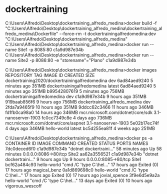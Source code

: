 # dockertraining

C:\Users\Alfredo\Desktop\dockertraining_alfredo_medina>docker build -f "C:\Users\Alfredo\Desktop\dockertraining_alfredo_medina\dockertraining_alfredo_medina\Dockerfile" --force-rm -t dockertrainingalfredomedina:dev "C:\Users\Alfredo\Desktop\dockertraining_alfredo_medina"
C:\Users\Alfredo\Desktop\dockertraining_alfredo_medina>docker run --name Site1 -p 8085:80 c1a9d987e34b
C:\Users\Alfredo\Desktop\dockertraining_alfredo_medina>docker run --name Site2 -p 8086:80 -e "storename"="Plano" c1a9d987e34b

C:\Users\Alfredo\Desktop\dockertraining_alfredo_medina>docker images
REPOSITORY                                       TAG                   IMAGE ID            CREATED             SIZE
dockertraining2020/dockertrainingalfredomedina   dev                   6ad84aed9240        5 minutes ago       351MB
dockertrainingalfredomedina                      latest                6ad84aed9240        5 minutes ago       351MB
<none>                                           <none>                b99542807619        5 minutes ago       756MB
dockertrainingalfredomedina                      dev                   c1a9d987e34b        9 hours ago         351MB
<none>                                           <none>                919baab856f6        9 hours ago         756MB
dockertraining_alfredo_medina                    dev                   2fda7a9465f9        10 hours ago        351MB
<none>                                           <none>                9ddcc62c3466        11 hours ago        346MB
<none>                                           <none>                fd1fb0ca98a0        14 hours ago        346MB
mcr.microsoft.com/dotnet/core/sdk                3.1-nanoserver-1903   fc0cc7349c8e        4 days ago          736MB
mcr.microsoft.com/dotnet/core/aspnet             3.1-nanoserver-1903   5e02b17ec74f        4 days ago          346MB
hello-world                                      latest                bc5d255ea81f        4 weeks ago         251MB

C:\Users\Alfredo\Desktop\dockertraining_alfredo_medina>docker ps -a
CONTAINER ID        IMAGE               COMMAND                   CREATED             STATUS                    PORTS                  NAMES
7dc0deced6f0        c1a9d987e34b        "dotnet dockertraini…"    58 minutes ago      Up 58 minutes             0.0.0.0:8086->80/tcp   Site2
aa62a3556521        c1a9d987e34b        "dotnet dockertraini…"    9 hours ago         Up 9 hours                0.0.0.0:8085->80/tcp   Site1
bcf62a484c93        hello-world         "cmd /C 'type C:\\hel…"   17 hours ago        Exited (0) 17 hours ago                          magical_benz
0a1d869698c0        hello-world         "cmd /C 'type C:\\hel…"   17 hours ago        Exited (0) 17 hours ago                          jovial_spence
3f9e6d5e9a2a        hello-world         "cmd /C 'type C:\\hel…"   13 days ago         Exited (0) 10 hours ago                          vigorous_wescoff

